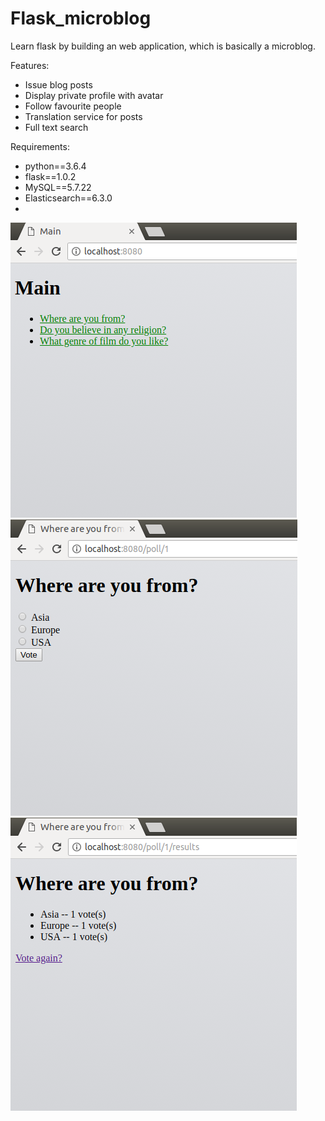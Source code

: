 # Flask_microblog
Learn flask by building an web application, which is basically a microblog.

Features:
<ul>
    <li>Issue blog posts</li>
    <li>Display private profile with avatar</li>
    <li>Follow favourite people</li>
    <li>Translation service for posts</li>
    <li>Full text search</li>
</ul>


Requirements: 
<ul>
    <li>python==3.6.4</li>
    <li>flask==1.0.2</li>
    <li>MySQL==5.7.22</li>
    <li>Elasticsearch==6.3.0<li>

</ul>


![index](https://github.com/Kungreye/aiohttpdemo_polls/blob/master/demo_img/index.PNG)
![poll/1](https://github.com/Kungreye/aiohttpdemo_polls/blob/master/demo_img/poll_1.PNG)
![poll/1/results](https://github.com/Kungreye/aiohttpdemo_polls/blob/master/demo_img/poll_1_results.PNG)